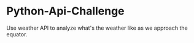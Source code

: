 # Python-Api-Challenge
Use weather API to analyze what's the weather like as we approach the equator.

